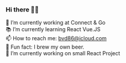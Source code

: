 ### Hi there ✌🏻

🎢 I’m currently working at Connect & Go <br>
📚 I’m currently learning React Vue.JS <br>
📫 How to reach me: bvd86@icloud.com <br>
🍺 Fun fact: I brew my own beer. <br>
🔭 I’m currently working on small React Project

<!--
**bvd86/bvd86** is a ✨ _special_ ✨ repository because its `README.md` (this file) appears on your GitHub profile.

Here are some ideas to get you started:

- 
- 🌱 I’m currently learning ...
- 👯 I’m looking to collaborate on ...
- 🤔 I’m looking for help with ...
- 💬 Ask me about ...
- 📫 How to reach me: ...
- 😄 Pronouns: ...
- ⚡ Fun fact: ...
-->
